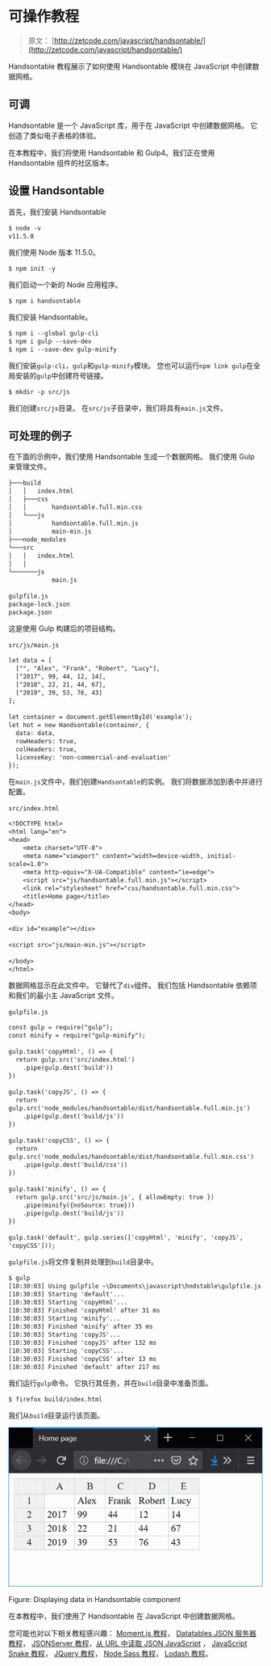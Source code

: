 # 可操作教程

> 原文： [http://zetcode.com/javascript/handsontable/](http://zetcode.com/javascript/handsontable/)

Handsontable 教程展示了如何使用 Handsontable 模块在 JavaScript 中创建数据网格。

## 可调

Handsontable 是一个 JavaScript 库，用于在 JavaScript 中创建数据网格。 它创造了类似电子表格的体验。

在本教程中，我们将使用 Handsontable 和 Gulp4。我们正在使用 Handsontable 组件的社区版本。

## 设置 Handsontable

首先，我们安装 Handsontable

```
$ node -v
v11.5.0

```

我们使用 Node 版本 11.5.0。

```
$ npm init -y

```

我们启动一个新的 Node 应用程序。

```
$ npm i handsontable 

```

我们安装 Handsontable。

```
$ npm i --global gulp-cli
$ npm i gulp --save-dev
$ npm i --save-dev gulp-minify

```

我们安装`gulp-cli`，`gulp`和`gulp-minify`模块。 您也可以运行`npm link gulp`在全局安装的`gulp`中创建符号链接。

```
$ mkdir -p src/js

```

我们创建`src/js`目录。 在`src/js`子目录中，我们将具有`main.js`文件。

## 可处理的例子

在下面的示例中，我们使用 Handsontable 生成一个数据网格。 我们使用 Gulp 来管理文件。

```
├───build
│   │   index.html
│   ├───css
│   │       handsontable.full.min.css
│   └───js
│           handsontable.full.min.js
│           main-min.js
├───node_modules
└───src
│   │   index.html
│   │
└───────js
            main.js

gulpfile.js
package-lock.json
package.json        

```

这是使用 Gulp 构建后的项目结构。

`src/js/main.js`

```
let data = [
  ["", "Alex", "Frank", "Robert", "Lucy"],
  ["2017", 99, 44, 12, 14],
  ["2018", 22, 21, 44, 67],
  ["2019", 39, 53, 76, 43]
];

let container = document.getElementById('example');
let hot = new Handsontable(container, {
  data: data,
  rowHeaders: true,
  colHeaders: true,
  licenseKey: 'non-commercial-and-evaluation'
});

```

在`main.js`文件中，我们创建`Handsontable`的实例。 我们将数据添加到表中并进行配置。

`src/index.html`

```
<!DOCTYPE html>
<html lang="en">
<head>
    <meta charset="UTF-8">
    <meta name="viewport" content="width=device-width, initial-scale=1.0">
    <meta http-equiv="X-UA-Compatible" content="ie=edge">
    <script src="js/handsontable.full.min.js"></script>
    <link rel="stylesheet" href="css/handsontable.full.min.css">   
    <title>Home page</title>
</head>
<body>

<div id="example"></div>

<script src="js/main-min.js"></script>

</body>
</html>

```

数据网格显示在此文件中。 它替代了`div`组件。 我们包括 Handsontable 依赖项和我们的最小主 JavaScript 文件。

`gulpfile.js`

```
const gulp = require("gulp");
const minify = require("gulp-minify");

gulp.task('copyHtml', () => {
  return gulp.src('src/index.html')
    .pipe(gulp.dest('build'))
})

gulp.task('copyJS', () => {
  return gulp.src('node_modules/handsontable/dist/handsontable.full.min.js')
    .pipe(gulp.dest('build/js'))
})

gulp.task('copyCSS', () => {
  return gulp.src('node_modules/handsontable/dist/handsontable.full.min.css')
    .pipe(gulp.dest('build/css'))
})

gulp.task('minify', () => {
  return gulp.src('src/js/main.js', { allowEmpty: true }) 
    .pipe(minify({noSource: true}))
    .pipe(gulp.dest('build/js'))
})

gulp.task('default', gulp.series(['copyHtml', 'minify', 'copyJS', 'copyCSS']));

```

`gulpfile.js`将文件复制并处理到`build`目录中。

```
$ gulp
[10:30:03] Using gulpfile ~\Documents\javascript\hndstable\gulpfile.js
[10:30:03] Starting 'default'...
[10:30:03] Starting 'copyHtml'...
[10:30:03] Finished 'copyHtml' after 31 ms
[10:30:03] Starting 'minify'...
[10:30:03] Finished 'minify' after 35 ms
[10:30:03] Starting 'copyJS'...
[10:30:03] Finished 'copyJS' after 132 ms
[10:30:03] Starting 'copyCSS'...
[10:30:03] Finished 'copyCSS' after 13 ms
[10:30:03] Finished 'default' after 217 ms  

```

我们运行`gulp`命令。 它执行其任务，并在`build`目录中准备页面。

```
$ firefox build/index.html

```

我们从`build`目录运行该页面。

![Displaying data in Handsontable component](img/d90cf099505f108296a083bd38a2921f.jpg)

Figure: Displaying data in Handsontable component

在本教程中，我们使用了 Handsontable 在 JavaScript 中创建数据网格。

您可能也对以下相关教程感兴趣： [Moment.js 教程](/javascript/momentjs/)， [Datatables JSON 服务器教程](/articles/datatablesjsonserver/)， [JSONServer 教程](/javascript/jsonserver/)，[从 URL 中读取 JSON JavaScript](/articles/javascriptjsonurl/) ， [JavaScript Snake 教程](/javascript/snake/)， [JQuery 教程](/web/jquery/)， [Node Sass 教程](/javascript/nodesass/)， [Lodash 教程](/javascript/lodash/)。